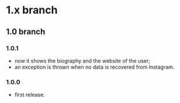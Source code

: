 # 1.x branch
## 1.0 branch
### 1.0.1
* now it shows the biography and the website of the user;
* an exception is thrown when no data is recovered from Instagram.

### 1.0.0
* first release.